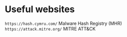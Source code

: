 # Useful websites

`https://hash.cymru.com/` Malware Hash Registry (MHR) </br>
`https://attack.mitre.org/` MITRE ATT&CK </br>
